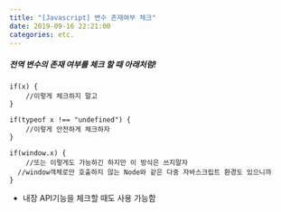```yaml
---
title: "[Javascript] 변수 존재여부 체크"
date: 2019-09-16 22:21:00 
categories: etc.
---
```


##### 전역 변수의 존재 여부를 체크 할 때 아래처럼!

<pre><code>if(x) {
	//이렇게 체크하지 말고
}

if(typeof x !== "undefined") {
	//이렇게 안전하게 체크하자
}

if(window.x) {
	//또는 이렇게도 가능하긴 하지만 이 방식은 쓰지말자
  //window객체로만 호출하지 않는 Node와 같은 다중 자바스크립트 환경도 있으니까
}
</code></pre>


* 내장 API기능을 체크할 때도 사용 가능함

